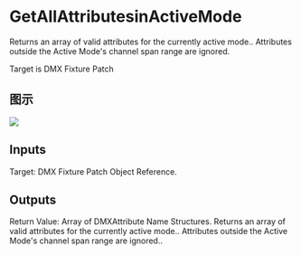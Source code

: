 # GetAllAttributesinActiveMode

Returns an array of valid attributes for the currently active mode.. Attributes outside the Active Mode's channel span range are ignored.

Target is DMX Fixture Patch

## 图示

![]($-20221218-18433092.png)

## Inputs

Target: DMX Fixture Patch Object Reference.  

## Outputs

Return Value: Array of DMXAttribute Name Structures. Returns an array of valid attributes for the currently active mode.. Attributes outside the Active Mode's channel span range are ignored..

